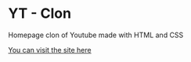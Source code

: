 # YT - Clon
Homepage clon of Youtube made with HTML and CSS

[You can visit the site here](https://danielsneira.github.io/yt-clon/)
